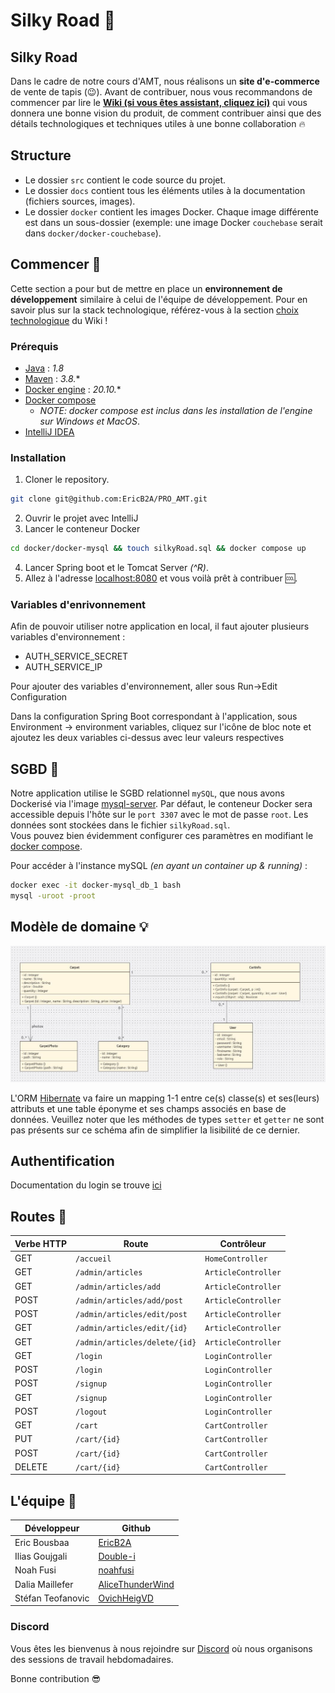 # Silky Road 🐪
## Silky Road 
Dans le cadre de notre cours d'AMT, nous réalisons un **site d'e-commerce** de vente de tapis (😉).
Avant de contribuer, nous vous recommandons de commencer par lire le [**Wiki (si vous êtes assistant, cliquez ici)**](../../wiki) qui vous donnera une bonne vision du produit, de comment contribuer ainsi que des détails technologiques et techniques utiles à une bonne collaboration 🔥

## Structure
- Le dossier `src` contient le code source du projet.
- Le dossier `docs` contient tous les éléments utiles à la documentation (fichiers sources, images).
- Le dossier `docker` contient les images Docker. Chaque image différente est dans un sous-dossier (exemple: une image Docker `couchebase` serait dans `docker/docker-couchebase`).

## Commencer 🏁
Cette section a pour but de mettre en place un **environnement de développement** similaire à celui de l'équipe de développement.
Pour en savoir plus sur la stack technologique, référez-vous à la section [choix technologique](../../wiki/Choix-technologiques) du Wiki !
### Prérequis
- [Java](https://www.java.com/fr/download/) : *1.8*
- [Maven](https://maven.apache.org/download.cgi) :  *3.8.**
- [Docker engine](https://docs.docker.com/engine/install/) : *20.10.**
- [Docker compose](https://docs.docker.com/compose/install/) 
  - *NOTE: docker compose est inclus dans les installation de l'engine sur Windows et MacOS*.
- [IntelliJ IDEA](https://www.jetbrains.com/idea/download/)

### Installation 
1. Cloner le repository.
```bash 
git clone git@github.com:EricB2A/PRO_AMT.git
```
2. Ouvrir le projet avec IntelliJ
3. Lancer le conteneur Docker
```bash
cd docker/docker-mysql && touch silkyRoad.sql && docker compose up
```
4. Lancer Spring boot et le Tomcat Server *(^R)*.
5. Allez à l'adresse [localhost:8080](http://localhost:8080/) et vous voilà prêt à contribuer :cool:. 

### Variables d'enrivonnement
Afin de pouvoir utiliser notre application en local, il faut ajouter plusieurs variables d'environnement :

<ul>
<li>AUTH_SERVICE_SECRET</li> 
<li>AUTH_SERVICE_IP</li>
</ul>

Pour ajouter des variables d'environnement, aller sous Run->Edit Configuration

Dans la configuration Spring Boot correspondant à l'application, sous Environment -> environment variables, cliquez sur l'icône de bloc note
et ajoutez les deux variables ci-dessus avec leur valeurs respectives

## SGBD 🐋
Notre application utilise le SGBD relationnel `mySQL`, que nous avons Dockerisé via l'image [mysql-server](https://hub.docker.com/r/mysql/mysql-server/).
Par défaut, le conteneur Docker sera accessible depuis l'hôte sur le ``port 3307`` avec le mot de passe ``root``. Les données sont stockées dans le fichier `silkyRoad.sql`.  
Vous pouvez bien évidemment configurer ces paramètres en modifiant le [docker compose](docker/docker-mysql/docker-compose.yml).

Pour accéder à l'instance mySQL *(en ayant un container up & running)* : 
```bash
docker exec -it docker-mysql_db_1 bash
mysql -uroot -proot
```

## Modèle de domaine 💡
![model](docs/uml/model_images/model.png)

L'ORM [Hibernate](https://hibernate.org/) va faire un mapping 1-1 entre ce(s) classe(s) et ses(leurs) attributs et une table éponyme et ses champs associés en base de données.
Veuillez noter que les méthodes de types `setter` et `getter` ne sont pas présents sur ce schéma afin de simplifier la lisibilité de ce dernier.

## Authentification
Documentation du login se trouve [ici](docs/Authentification.md) 
## Routes 👀
| Verbe HTTP | Route                         | Contrôleur            |
|------------|-------------------------------|-----------------------|
| GET        | `/accueil`                    | `HomeController`      |
| GET        | `/admin/articles`             | `ArticleController`   |
| GET        | `/admin/articles/add`         | `ArticleController`   |
| POST       | `/admin/articles/add/post`    | `ArticleController`   |
| POST       | `/admin/articles/edit/post`   | `ArticleController`   |
| GET        | `/admin/articles/edit/{id}`   | `ArticleController`   |
| GET        | `/admin/articles/delete/{id}` | `ArticleController`   |
| GET        | `/login`                      | `LoginController`     |
| POST       | `/login`                      | `LoginController`     |
| POST       | `/signup`                     | `LoginController`     |
| GET        | `/signup`                     | `LoginController`     |
| POST       | `/logout`                     | `LoginController`     |
| GET        | `/cart`                       | `CartController`      |
| PUT        | `/cart/{id}`                  | `CartController`      |
| POST       | `/cart/{id}`                  | `CartController`      |
| DELETE     | `/cart/{id}`                  | `CartController`      |



## L'équipe 🦍
| Développeur       | Github                                                  |
|-------------------|---------------------------------------------------------|
| Eric Bousbaa      | [EricB2A](https://github.com/EricB2A)                   |
| Ilias Goujgali    | [Double-i](https://github.com/Double-i)                 |
| Noah Fusi         | [noahfusi](https://github.com/noahfusi)                 |
| Dalia Maillefer   | [AliceThunderWind](https://github.com/AliceThunderWind) |
| Stéfan Teofanovic | [OvichHeigVD](https://github.com/OvichHeigVD)           |

### Discord
Vous êtes les bienvenus à nous rejoindre sur [Discord](https://discord.gg/bwNER8rU) où nous organisons des sessions de travail hebdomadaires.

Bonne contribution 😎

